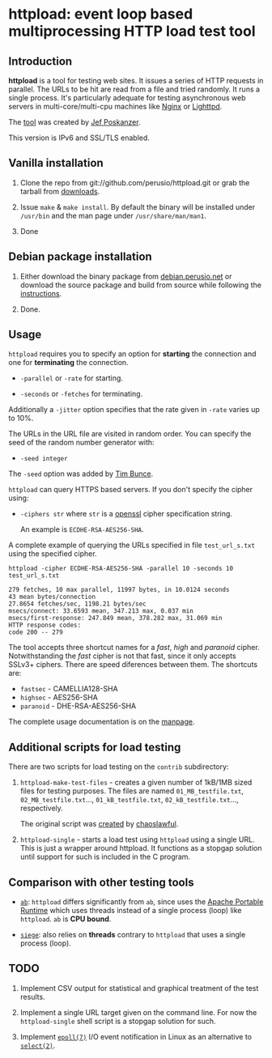 # httpload: event loop based multiprocessing HTTP load test tool

## Introduction

**httpload** is a tool for testing web sites. It issues a series of
HTTP requests in parallel. The URLs to be hit are read from a file and
tried randomly. It runs a single process. It's particularly adequate
for testing asynchronous web servers in multi-core/multi-cpu machines
like [Nginx](http://nginx.org) or [Lighttpd](http://lighttpd.org/).

The [tool](http://www.acme.com/software/http_load/) was created by
[Jef Poskanzer](http://www.acme.com/jef/).

This version is IPv6 and SSL/TLS enabled.

## Vanilla installation

 1. Clone the repo from git://github.com/perusio/httpload.git
    or grab the tarball from [downloads](https://github.com/perusio/httpload/archives/master).
 
 2. Issue `make` & `make install`. By default the binary will be
    installed under `/usr/bin` and the man page under `/usr/share/man/man1`.
    
 3. Done

## Debian package installation 

 1. Either download the binary package from
    [debian.perusio.net](http://debian.perusio.net/unstable) or download the
    source package and build from source while following the
    [instructions](http://debian.perusio.net).
   
 2. Done.
 
## Usage

`httpload` requires you to specify an option for **starting** the
connection and one for **terminating** the connection.

 * `-parallel` or `-rate` for starting.
 
 * `-seconds` or `-fetches` for terminating.
 
 Additionally a `-jitter` option specifies that the rate given in
 `-rate` varies up to 10%.
 
The URLs in the URL file are visited in random order. You can specify
the seed of the random number generator with:
 
 * `-seed integer`     

The `-seed` option was added by
[Tim Bunce](https://github.com/timbunce/http_load/commit/eaac0cab647dfa68b863565082f70c8ddcc5ee85).

`httpload` can query HTTPS based servers. If you don't specify the
cipher using:

 * `-ciphers str` where `str` is a
   [openssl](http://www.openssl.org/docs/apps/ciphers.html) cipher
   specification string.
   
   An example is `ECDHE-RSA-AES256-SHA`. 
      
A complete example of querying the URLs specified in file
`test_url_s.txt` using the specified cipher.
 
    httpload -cipher ECDHE-RSA-AES256-SHA -parallel 10 -seconds 10 test_url_s.txt 

    279 fetches, 10 max parallel, 11997 bytes, in 10.0124 seconds
    43 mean bytes/connection
    27.8654 fetches/sec, 1198.21 bytes/sec
    msecs/connect: 33.6593 mean, 347.213 max, 0.037 min
    msecs/first-response: 247.849 mean, 378.282 max, 31.069 min
    HTTP response codes:
    code 200 -- 279

The tool accepts three shortcut names for a *fast*, *high* and
*paranoid* cipher. Notwithstanding the *fast* cipher is not that
fast, since it only accepts SSLv3+ ciphers. There are speed diferences
between them. The shortcuts are:

 * `fastsec`  - CAMELLIA128-SHA
 * `highsec`  - AES256-SHA
 * `paranoid` - DHE-RSA-AES256-SHA
 
The complete usage documentation is on the
[manpage](http://github.perusio.org).

## Additional scripts for load testing

There are two scripts for load testing on the `contrib` subdirectory:

 1. `httpload-make-test-files` - creates a given number of 1kB/1MB
    sized files for testing purposes. The files are named
    `01_MB_testfile.txt`,
    `02_MB_testfile.txt`..., `01_kB_testfile.txt`,
    `02_kB_testfile.txt`..., respectively.
    
    The original script was [created](https://github.com/perusio/httpload/commit/c28f6a58f8040775dfa68984ad8efe476fa19923#diff-5) by
    [chaoslawful](https://github.com/chaoslawful).

 2. `httpload-single` - starts a load test using `httpload` using a
    single URL. This is just a wrapper around httpload. It functions
    as a stopgap solution until support for such is included in the C
    program.

## Comparison with other testing tools

 * [`ab`](http://httpd.apache.org/docs/2.2/programs/ab.html):
   `httpload` differs significantly from `ab`, since uses the
   [Apache Portable Runtime](http://apr.apache.org/docs/apr/1.4/) which
   uses threads instead of a single process (loop) like `httpload`. `ab`
   is **CPU bound**.

 * [`siege`](http://www.joedog.org/siege-home): also relies on
   **threads** contrary to `httpload` that uses a single process
   (loop).
   
## TODO   

 1. Implement CSV output for statistical and graphical treatment of
    the test results.
 
 2. Implement a single URL target given on the command line. For now
    the `httpload-single` shell script is a stopgap solution for such.
 
 3. Implement
    [`epoll(7)`](https://secure.wikimedia.org/wikipedia/en/wiki/Epoll)
    I/O event notification in Linux as an alternative to [`select(2)`](https://secure.wikimedia.org/wikipedia/en/wiki/Select_\(Unix\)).
